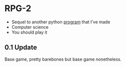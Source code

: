 # RPG-2

* Sequel to another python [program](https://replit.com/@SlimeFactory/RPG?v=1) that I've made
* Computer science
* You should play it

## 0.1 Update

Base game, pretty barebones but base game nonetheless.
